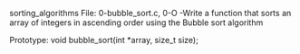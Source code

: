 sorting_algorithms
File: 0-bubble_sort.c, 0-O -Write a function that sorts an array of integers in ascending order using the Bubble sort algorithm

Prototype: void bubble_sort(int *array, size_t size);
